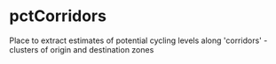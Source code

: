 # pctCorridors
Place to extract estimates of potential cycling levels along 'corridors' - clusters of origin and destination zones 
